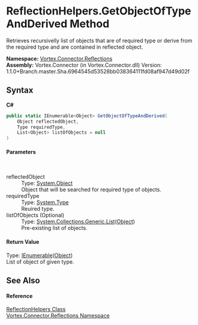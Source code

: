 # ReflectionHelpers.GetObjectOfTypeAndDerived Method 
 

Retrieves recursivelly list of objects that are of required type or derive from the required type and are contained in reflected object.

**Namespace:**&nbsp;<a href="N_Vortex_Connector_Reflections.md">Vortex.Connector.Reflections</a><br />**Assembly:**&nbsp;Vortex.Connector (in Vortex.Connector.dll) Version: 1.1.0+Branch.master.Sha.6964545d53528bb038364111fd08af947d49d02f

## Syntax

**C#**<br />
``` C#
public static IEnumerable<Object> GetObjectOfTypeAndDerived(
	Object reflectedObject,
	Type requiredType,
	List<Object> listOfObjects = null
)
```


#### Parameters
&nbsp;<dl><dt>reflectedObject</dt><dd>Type: <a href="http://msdn2.microsoft.com/en-us/library/e5kfa45b" target="_blank">System.Object</a><br />Object that will be searched for required type of objects.</dd><dt>requiredType</dt><dd>Type: <a href="http://msdn2.microsoft.com/en-us/library/42892f65" target="_blank">System.Type</a><br />Reuired type.</dd><dt>listOfObjects (Optional)</dt><dd>Type: <a href="http://msdn2.microsoft.com/en-us/library/6sh2ey19" target="_blank">System.Collections.Generic.List</a>(<a href="http://msdn2.microsoft.com/en-us/library/e5kfa45b" target="_blank">Object</a>)<br />Pre-existing list of objects.</dd></dl>

#### Return Value
Type: <a href="http://msdn2.microsoft.com/en-us/library/9eekhta0" target="_blank">IEnumerable</a>(<a href="http://msdn2.microsoft.com/en-us/library/e5kfa45b" target="_blank">Object</a>)<br />List of object of given type.

## See Also


#### Reference
<a href="T_Vortex_Connector_Reflections_ReflectionHelpers.md">ReflectionHelpers Class</a><br /><a href="N_Vortex_Connector_Reflections.md">Vortex.Connector.Reflections Namespace</a><br />